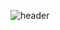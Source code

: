 ![header](https://capsule-render.vercel.app/api?type=waving&color=auto&height=100&section=header&text=Hello%20World&%20render&fontSize=50&fontAlignY=20&animation=fadeIn)
<!--
**ItsLezaY/ItsLezaY** is a ✨ _special_ ✨ repository because its `README.md` (this file) appears on your GitHub profile.

Here are some ideas to get you started:

- 🔭 I’m currently working on ...
- 🌱 I’m currently learning ...
- 👯 I’m looking to collaborate on ...
- 🤔 I’m looking for help with ...
- 💬 Ask me about ...
- 📫 How to reach me: ...
- 😄 Pronouns: ...
- ⚡ Fun fact: ...
-->
